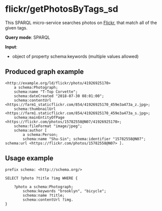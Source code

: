 # flickr/getPhotosByTags_sd

This SPARQL micro-service searches photos on [Flickr](https://flickr.com), that match all of the given tags.

**Query mode**: SPARQL

**Input**:
- object of property schema:keywords (multiple values allowed)


## Produced graph example

```turtle
<http://example.org/ld/flickr/photo/41926925170>
    a schema:Photograph;
    schema:name "T-Top Corvette";
    schema:dateCreated "2018-07-30 08:01:00";
    schema:contentUrl <https://farm1_staticflickr.com/854/41926925170_459e3a473a_z.jpg>;
    schema:thumbnailUrl <https://farm1.staticflickr.com/854/41926925170_459e3a473a_s.jpg>;
    schema:mainEntityOfPage <https://flickr.com/photos/15782558@N07/41926925170>;
    schema:fileFormat "image/jpeg";
    schema:author [ 
        a schema:Person;
        schema:name "Shu-Sin"; schema:identifier "15782558@N07"; schema:url <https://flickr.com/photos/15782558@N07> ].
```

        
## Usage example

```sparql
prefix schema: <http://schema.org/>

SELECT ?photo ?title ?img WHERE {

    ?photo a schema:Photograph;
        schema:keywords "brooklyn", "bicycle";
        schema:name ?title;
        schema:contentUrl ?img.
}
```
